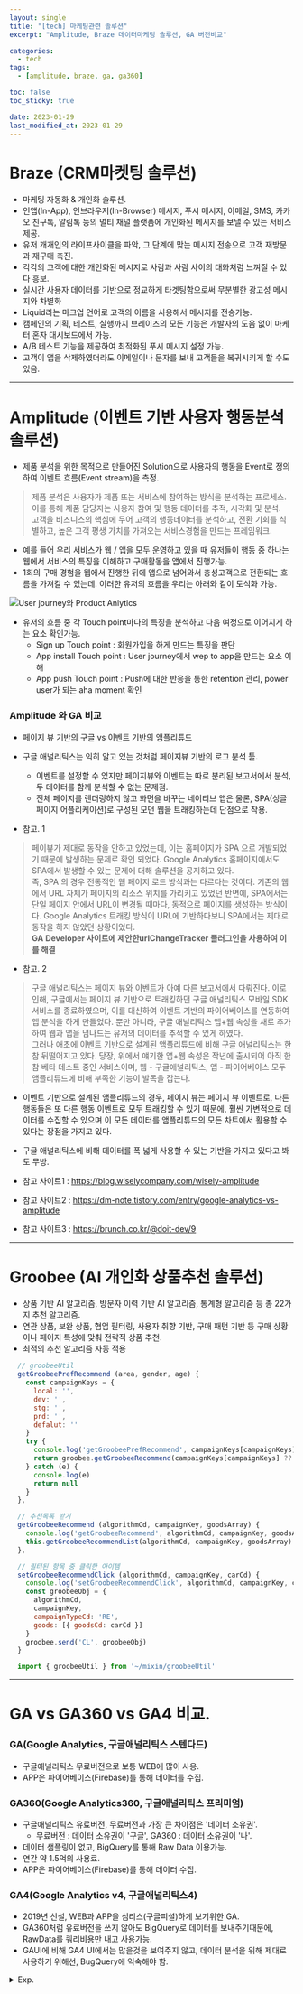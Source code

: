 ```yaml
---
layout: single
title: "[tech] 마케팅관련 솔루션"
excerpt: "Amplitude, Braze 데이터마케팅 솔루션, GA 버전비교"

categories:
  - tech
tags:
  - [amplitude, braze, ga, ga360]

toc: false
toc_sticky: true

date: 2023-01-29
last_modified_at: 2023-01-29
---
```


# Braze (CRM마켓팅 솔루션)
- 마케팅 자동화 & 개인화 솔루션. 
- 인앱(In-App), 인브라우저(In-Browser) 메시지, 푸시 메시지, 이메일, SMS, 카카오 친구톡, 알림톡 등의 멀티 채널 플랫폼에 개인화된 메시지를 보낼 수 있는 서비스 제공.
- 유저 개개인의 라이프사이클을 파악, 그 단계에 맞는 메시지 전송으로 고객 재방문과 재구매 촉진. 
- 각각의 고객에 대한 개인화된 메시지로 사람과 사람 사이의 대화처럼 느껴질 수 있다 흥보.
- 실시간 사용자 데이터를 기반으로 정교하게 타겟팅함으로써 무분별한 광고성 메시지와 차별화 
- Liquid라는 마크업 언어로 고객의 이름을 사용해서 메시지를 전송가능.
- 캠페인의 기획, 테스트, 실행까지 브레이즈의 모든 기능은 개발자의 도움 없이 마케터 혼자 대시보드에서 가능. 
- A/B 테스트 기능을 제공하여 최적화된 푸시 메시지 설정 가능.
- 고객이 앱을 삭제하였더라도 이메일이나 문자를 보내 고객들을 복귀시키게 할 수도 있음.

---

# Amplitude (이벤트 기반 사용자 행동분석 솔루션)
- 제품 분석을 위한 목적으로 만들어진 Solution으로 사용자의 행동을 Event로 정의하여 이벤트 흐름(Event stream)을 측정.

> 제품 분석은 사용자가 제품 또는 서비스에 참여하는 방식을 분석하는 프로세스. 이를 통해 제품 담당자는 사용자 참여 및 행동 데이터를 추적, 시각화 및 분석.  
> 고객을 비즈니스의 핵심에 두어 고객의 행동데이터를 분석하고, 전환 기회를 식별하고, 높은 고객 평생 가치를 가져오는 서비스경험을 만드는 프레임워크.  

- 예를 들어 우리 서비스가 웹 / 앱을 모두 운영하고 있을 때 유저들이 행동 중 하나는 웹에서 서비스의 특징을 이해하고 구매활동을 앱에서 진행가능.
- 1회의 구매 경험을 웹에서 진행한 뒤에 앱으로 넘어와서 충성고객으로 전환되는 흐름을 가져갈 수 있는데. 이러한 유저의 흐름을 우리는 아래와 같이 도식화 가능. 

![User journey와 Product Anlytics](./../../images/tech/amplitude_01.png)

- 유저의 흐름 중 각 Touch point마다의 특징을 분석하고 다음 여정으로 이어지게 하는 요소 확인가능. 
  - Sign up Touch point : 회원가입을 하게 만드는 특징을 판단
  - App install Touch point : User journey에서 wep to app을 만드는 요소 이해
  - App push Touch point : Push에 대한 반응을 통한 retention 관리, power user가 되는 aha moment 확인

### Amplitude 와 GA 비교 
- 페이지 뷰 기반의 구글 vs 이벤트 기반의 앰플리튜드
- 구글 애널리틱스는 익히 알고 있는 것처럼 페이지뷰 기반의 로그 분석 툴. 
  - 이벤트를 설정할 수 있지만 페이지뷰와 이벤트는 따로 분리된 보고서에서 분석, 두 데이터를 함께 분석할 수 없는 문제점. 
  - 전체 페이지를 렌더링하지 않고 화면을 바꾸는 네이티브 앱은 물론, SPA(싱글 페이지 어플리케이션)로 구성된 모던 웹을 트래킹하는데 단점으로 작용.

- 참고. 1

> 페이뷰가 제대로 동작을 안하고 있었는데, 이는 홈페이지가 SPA 으로 개발되었기 때문에 발생하는 문제로 확인 되었다. Google Analytics 홈페이지에서도 SPA에서 발생할 수 있는 문제에 대해 솔루션을 공지하고 있다.   
> 즉, SPA 의 경우 전통적인 웹 페이지 로드 방식과는 다르다는 것이다. 기존의 웹에서 URL 자체가 페이지의 리소스 위치를 가리키고 있었던 반면에, SPA에서는 단일 페이지 안에서 URL이 변경될 때마다, 동적으로  페이지를 생성하는 방식이다. Google Analytics 트래킹 방식이 URL에 기반하다보니 SPA에서는 제대로 동작을 하지 않았던 상황이었다.  
> **GA Developer 사이트에 제안한urlChangeTracker 플러그인을 사용하여 이를 해결**  

- 참고. 2

> 구글 애널리틱스는 페이지 뷰와 이벤트가 아예 다른 보고서에서 다뤄진다. 이로 인해, 구글에서는 페이지 뷰 기반으로 트래킹하던 구글 애널리틱스 모바일 SDK 서비스를 종료하였으며, 이를 대신하여 이벤트 기반의 파이어베이스를 연동하여 앱 분석을 하게 만들었다. 뿐만 아니라, 구글 애널리틱스 앱+웹 속성을 새로 추가하여 웹과 앱을 넘나드는 유저의 데이터를 추적할 수 있게 하였다.  
> 그러나 애초에 이벤트 기반으로 설계된 앰플리튜드에 비해 구글 애널리틱스는 한참 뒤떨어지고 있다. 당장, 위에서 얘기한 앱+웹 속성은 작년에 출시되어 아직 한참 베타 테스트 중인 서비스이며, 웹 - 구글애널리틱스, 앱 - 파이어베이스 모두 앰플리튜드에 비해 부족한 기능이 발목을 잡는다.   

- 이벤트 기반으로 설계된 앰플리튜드의 경우, 페이지 뷰는 페이지 뷰 이벤트로, 다른 행동들은 또 다른 행동 이벤트로 모두 트래킹할 수 있기 때문에, 훨씬 가변적으로 데이터를 수집할 수 있으며 이 모든 데이터를 앰플리튜드의 모든 차트에서 활용할 수 있다는 장점을 가지고 있다. 
- 구글 애널리틱스에 비해 데이터를 폭 넓게 사용할 수 있는 기반을 가지고 있다고 봐도 무방.

- 참고 사이트1 : https://blog.wiselycompany.com/wisely-amplitude
- 참고 사이트2 : https://dm-note.tistory.com/entry/google-analytics-vs-amplitude
- 참고 사이트3 : https://brunch.co.kr/@doit-dev/9

---

# Groobee (AI 개인화 상품추천 솔루션)
- 상품 기반 AI 알고리즘, 방문자 이력 기반 AI 알고리즘, 통계형 알고리즘 등 총 22가지 추천 알고리즘.
- 연관 상품, 보완 상품, 협업 필터링, 사용자 취향 기반, 구매 패턴 기반 등 구매 상황이나 페이지 특성에 맞춰 전략적 상품 추천. 
- 최적의 추천 알고리즘 자동 적용

```javascript
  // groobeeUtil
  getGroobeePrefRecommend (area, gender, age) {
    const campaignKeys = {
      local: '',
      dev: '',
      stg: '',
      prd: '',
      defalut: ''
    }
    try {
      console.log('getGroobeePrefRecommend', campaignKeys[campaignKeys] ?? campaignKeys.defalut, area, gender, age)
      return groobee.getGroobeeRecommend(campaignKeys[campaignKeys] ?? campaignKeys.defalut, { area, gender, age })
    } catch (e) {
      console.log(e)
      return null
    }
  },

  // 추천목록 받기
  getGroobeeRecommend (algorithmCd, campaignKey, goodsArray) {
    console.log('getGroobeeRecommend', algorithmCd, campaignKey, goodsArray)
    this.getGroobeeRecommendList(algorithmCd, campaignKey, goodsArray)
  },

  // 필터된 항목 중 클릭한 아이템
  setGroobeeRecommendClick (algorithmCd, campaignKey, carCd) {
    console.log('setGroobeeRecommendClick', algorithmCd, campaignKey, carCd)
    const groobeeObj = {
      algorithmCd,
      campaignKey,
      campaignTypeCd: 'RE',
      goods: [{ goodsCd: carCd }]
    }
    groobee.send('CL', groobeeObj)
  }
```

```javascript
  import { groobeeUtil } from '~/mixin/groobeeUtil'
```

---

# GA vs GA360 vs GA4 비교.

### GA(Google Analytics, 구글애널리틱스 스텐다드)

- 구글애널리틱스 무료버전으로 보통 WEB에 많이 사용.
- APP은 파이어베이스(Firebase)를 통해 데이터를 수집.

### GA360(Google Analytics360, 구글애널리틱스 프리미엄)

- 구글애널리틱스 유료버전, 무료버전과 가장 큰 차이점은 '데이터 소유권'.
  - 무료버전 : 데이터 소유권이 '구글', GA360 : 데이터 소유권이 '나'. 
- 데이터 샘플링이 없고, BigQuery를 통해 Raw Data 이용가능.
- 연간 약 1.5억의 사용료.
- APP은 파이어베이스(Firebase)를 통해 데이터 수집.

### GA4(Google Analytics v4, 구글애널리틱스4)
- 2019년 신설, WEB과 APP을 심리스(구글피셜)하게 보기위한 GA.
- GA360처럼 유료버전을 쓰지 않아도 BigQuery로 데이터를 보내주기때문에, RawData를 쿼리비용만 내고 사용가능.
- GAUI에 비해 GA4 UI에서는 많을것을 보여주지 않고, 데이터 분석을 위해 제대로 사용하기 위해선, BugQuery에 익숙해야 함.

<details>
  <summary>Exp.</summary>  
  <pre>

  </pre>
</details>